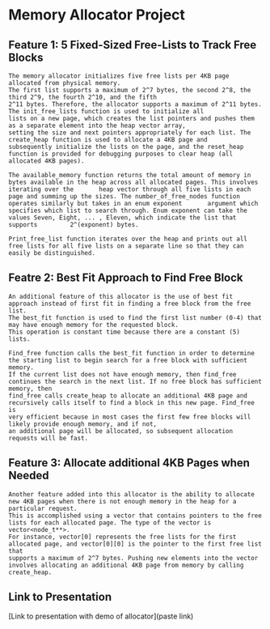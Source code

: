 # Memory Allocator Project

## Feature 1: 5 Fixed-Sized Free-Lists to Track Free Blocks
    The memory allocator initializes five free lists per 4KB page allocated from physical memory.
    The first list supports a maximum of 2^7 bytes, the second 2^8, the third 2^9, the fourth 2^10, and the fifth
    2^11 bytes. Therefore, the allocator supports a maximum of 2^11 bytes. The init_free_lists function is used to initialize all
    lists on a new page, which creates the list pointers and pushes them as a separate element into the heap vector array, 
    setting the size and next pointers appropriately for each list. The create_heap function is used to allocate a 4KB page and
    subsequently initialize the lists on the page, and the reset_heap function is provided for debugging purposes to clear heap (all allocated 4KB pages).

    The available_memory function returns the total amount of memory in bytes available in the heap across all allocated pages. This involves iterating over the       heap vector through all five lists in each page and summing up the sizes. The number_of_free_nodes function operates similarly but takes in an enum exponent       argument which specifies which list to search through. Enum exponent can take the values Seven, Eight, ... , Eleven, which indicate the list that supports         2^(exponent) bytes.

    Print_free_list function iterates over the heap and prints out all free lists for all five lists on a separate line so that they can easily be distinguished.

## Featre 2: Best Fit Approach to Find Free Block
    An additional feature of this allocator is the use of best fit approach instead of first fit in finding a free block from the free list. 
    The best_fit function is used to find the first list number (0-4) that may have enough memory for the requested block. 
    This operation is constant time because there are a constant (5) lists. 

    Find_free function calls the best_fit function in order to determine the starting list to begin search for a free block with sufficient memory.
    If the current list does not have enough memory, then find_free continues the search in the next list. If no free block has sufficient memory, then 
    find_free calls create_heap to allocate an additional 4KB page and recursively calls itself to find a block in this new page. Find_free is 
    very efficient because in most cases the first few free blocks will likely provide enough memory, and if not, 
    an additional page will be allocated, so subsequent allocation requests will be fast. 

## Feature 3: Allocate additional 4KB Pages when Needed

    Another feature added into this allocator is the ability to allocate new 4KB pages when there is not enough memory in the heap for a particular request.
    This is accomplished using a vector that contains pointers to the free lists for each allocated page. The type of the vector is vector<node_t**>. 
    For instance, vector[0] represents the free lists for the first allocated page, and vector[0][0] is the pointer to the first free list that 
    supports a maximum of 2^7 bytes. Pushing new elements into the vector involves allocating an additional 4KB page from memory by calling create_heap. 


## Link to Presentation 

[Link to presentation with demo of allocator](paste link)
